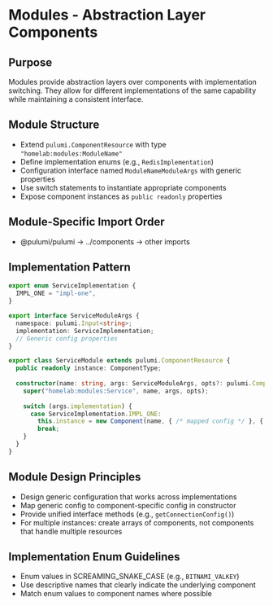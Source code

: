 # Modules - Abstraction Layer Components

## Purpose
Modules provide abstraction layers over components with implementation switching. They allow for different implementations of the same capability while maintaining a consistent interface.

## Module Structure
- Extend `pulumi.ComponentResource` with type `"homelab:modules:ModuleName"`
- Define implementation enums (e.g., `RedisImplementation`)
- Configuration interface named `ModuleNameModuleArgs` with generic properties
- Use switch statements to instantiate appropriate components
- Expose component instances as `public readonly` properties

## Module-Specific Import Order
- @pulumi/pulumi → ../components → other imports

## Implementation Pattern
```typescript
export enum ServiceImplementation {
  IMPL_ONE = "impl-one",
}

export interface ServiceModuleArgs {
  namespace: pulumi.Input<string>;
  implementation: ServiceImplementation;
  // Generic config properties
}

export class ServiceModule extends pulumi.ComponentResource {
  public readonly instance: ComponentType;
  
  constructor(name: string, args: ServiceModuleArgs, opts?: pulumi.ComponentResourceOptions) {
    super("homelab:modules:Service", name, args, opts);
    
    switch (args.implementation) {
      case ServiceImplementation.IMPL_ONE:
        this.instance = new Component(name, { /* mapped config */ }, { parent: this });
        break;
    }
  }
}
```

## Module Design Principles
- Design generic configuration that works across implementations
- Map generic config to component-specific config in constructor
- Provide unified interface methods (e.g., `getConnectionConfig()`)
- For multiple instances: create arrays of components, not components that handle multiple resources

## Implementation Enum Guidelines
- Enum values in SCREAMING_SNAKE_CASE (e.g., `BITNAMI_VALKEY`)
- Use descriptive names that clearly indicate the underlying component
- Match enum values to component names where possible